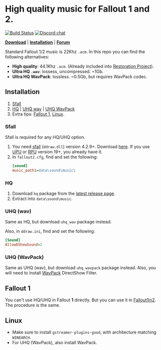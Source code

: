 # High quality music for Fallout 1 and 2.

[![Build Status](https://github.com/BGforgeNet/Fallout2-HQ-music/workflows/package/badge.svg)](https://github.com/BGforgeNet/Fallout2-HQ-music/actions?query=workflow%3Apackage)
[![Discord chat](https://img.shields.io/discord/420268540700917760?logo=discord)](https://discord.gg/4Yqfggm)

[__Download__](https://github.com/BGforgeNet/Fallout2-HQ-music/releases/latest)
| [__Installation__](#installation)
| [__Forum__](https://forums.bgforge.net/viewtopic.php?f=34&t=286)


Standard Fallout 1/2 music is 22Khz `.acm`. In this repo you can find the following alternatives:
- __High quality__: 44.1Khz `.acm`. (Already included into [Restoration Project](https://github.com/BGforgeNet/Fallout2_Restoration_Project)).
- __Ultra HQ `.wav`__: lossess, uncompressed. ~1Gb.
- __Ultra HQ WavPack__: lossless. ~0.5Gb, but requires WavPack codec.

## Installation
1. [Sfall](#sfall)
1. [HQ](#hq) | [UHQ wav](#uhq-wav) | [UHQ WavPack](#uhq-wavpack)
1. Extra tips: [Fallout 1](#fallout-1), [Linux](#linux).

### Sfall
Sfall is required for any HQ/UHQ option.

1. You need [sfall](https://github.com/phobos2077/sfall) (`ddraw.dll`) version 4.2.9+. Download [here](https://github.com/phobos2077/sfall/releases).
  If you use [UPU](https://github.com/BGforgeNet/Fallout2_Unofficial_Patch) or [RPU](https://github.com/BGforgeNet/Fallout2_Restoration_Project) version 19+, you already have it.
2. In `fallout2.cfg`, find and set the following:
    ```ini
    [sound]
    music_path1=data\sound\music\
    ```

### HQ
1. Download `hq` package from the [latest release page](https://github.com/BGforgeNet/Fallout2-HQ-music/releases/latest).
1. Extract into `data\sound\music`.

### UHQ (wav)
Same as HQ, but download `uhq_wav` package instead.

Also, in `ddraw.ini`, find and set the following:
```ini
[Sound]
AllowDShowSound=2
```

### UHQ (WavPack)
Same as UHQ (wav), but download `uhq_wavpack` package instead.
Also, you will need to install [WavPack](https://www.wavpack.com/downloads.html) DirectShow Filter.

## Fallout 1
You can't use HQ/UHQ in Fallout **1** directly. But you can use it in [Fallout1in2](https://github.com/rotators/Fo1in2). The procedure is the same.

## Linux
- Make sure to install `gstreamer-plugins-good`, with architecture matching `WINEARCH`.
- For UHQ (WavPack), also install WavPack.
